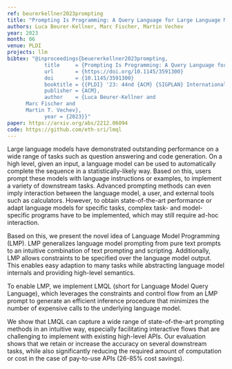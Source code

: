 ```yaml
---
ref: beurerkellner2023prompting
title: "Prompting Is Programming: A Query Language for Large Language Models"
authors: Luca Beurer-Kellner, Marc Fischer, Martin Vechev
year: 2023
month: 06
venue: PLDI 
projects: llm
bibtex: "@inproceedings{beuererkellner2023prompting,
			title     = {Prompting Is Programming: A Query Language for Large Language Models},
			url       = {https://doi.org/10.1145/3591300}
			doi       = {10.1145/3591300}
			booktitle = {{PLDI} '23: 44nd {ACM} {SIGPLAN} International Conference on Programming Language Design and Implementation, Orlando, Florida, United States June 17-21, 2023},
			publisher = {ACM},
			author    = {Luca Beurer-Kellner and
      Marc Fischer and
      Martin T. Vechev},
			year = {2023}}"
paper: https://arxiv.org/abs/2212.06094
code: https://github.com/eth-sri/lmql 
---
```


Large language models have demonstrated outstanding performance on a wide range of tasks such as question answering and code generation.
On a high level, given an input, a language model can be used to automatically complete the sequence in a statistically-likely way. Based on this, users prompt these models with language instructions or examples, to implement a variety of downstream tasks. Advanced prompting methods can even imply interaction between the language model, a user, and external tools such as calculators. However, to obtain state-of-the-art performance or adapt language models for specific tasks, complex task- and model-specific programs have to be implemented, which may still require ad-hoc interaction.

Based on this, we present the novel idea of Language Model Programming (LMP). LMP generalizes language model prompting from pure text prompts to an intuitive combination of text prompting and scripting. Additionally, LMP allows constraints to be specified over the language model output. This enables easy adaption to many tasks while abstracting language model internals and providing high-level semantics.

To enable LMP, we implement LMQL (short for Language Model Query Language), which leverages the constraints and control flow from an LMP prompt to generate an efficient inference procedure that minimizes the number of expensive calls to the underlying language model.

We show that LMQL can capture a wide range of state-of-the-art prompting methods in an intuitive way, especially facilitating interactive flows that are challenging to implement with existing high-level APIs. Our evaluation shows that we retain or increase the accuracy on several downstream tasks, while also significantly reducing the required amount of computation or cost in the case of pay-to-use APIs (26-85% cost savings).


